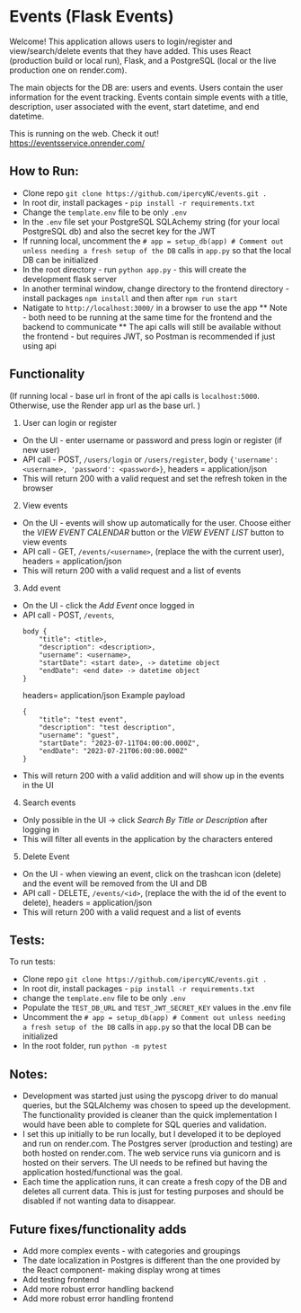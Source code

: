 # Events (Flask Events)
Welcome! This application allows users to login/register and view/search/delete events that they have added. 
This uses React (production build or local run), Flask, and a PostgreSQL (local or the live production one on render.com).

The main objects for the DB are: users and events. Users contain the user information for the event tracking.
Events contain simple events with a title, description, user associated with the event, start datetime, and end datetime.

This is running on the web. Check it out!
https://eventsservice.onrender.com/
## How to Run:
* Clone repo `git clone https://github.com/ipercyNC/events.git .`
* In root dir, install packages - `pip install -r requirements.txt`
* Change the `template.env` file to be only `.env`
* In the `.env` file set your PostgreSQL SQLAchemy string (for your local PostgreSQL db) and also the secret key for the JWT
* If running local, uncomment the `# app = setup_db(app) # Comment out unless needing a fresh setup of the DB` calls in `app.py` so that the local DB can be initialized
* In the root directory - run `python app.py` - this will create the development flask server
* In another terminal window, change directory to the frontend directory - install packages `npm install` and then after `npm run start`
* Natigate to `http://localhost:3000/` in a browser to use the app
** Note - both need to be running at the same time for the frontend and the backend to communicate
** The api calls will still be available without the frontend - but requires JWT, so Postman is recommended if just using api 

## Functionality
(If running local - base url in front of the api calls is `localhost:5000`. Otherwise, use the Render app url as the base url. )
1) User can login or register
- On the UI - enter username or password and press login or register (if new user)
- API call - POST, `/users/login`  or `/users/register`,    body `{'username': <username>, 'password': <password>}`, headers = application/json
- This will return 200 with a valid request and set the refresh token in the browser
2) View events
- On the UI - events will show up automatically for the user. Choose either the *VIEW EVENT CALENDAR* button or the *VIEW EVENT LIST* button to view events
- API call - GET, `/events/<username>`, (replace the <username> with the current user), headers = application/json
- This will return 200 with a valid request and a list of events
3) Add event
- On the UI - click the *Add Event* once logged in
- API call - POST, `/events`, 
    ```
    body {
        "title": <title>,
        "description": <description>,
        "username": <username>,
        "startDate": <start date>, -> datetime object
        "endDate": <end date> -> datetime object
    }
    ```
    headers= application/json
    Example payload
    ```
    {
        "title": "test event",
        "description": "test description",
        "username": "guest",
        "startDate": "2023-07-11T04:00:00.000Z",
        "endDate": "2023-07-21T06:00:00.000Z"
    }
    ```
- This will return 200 with a valid addition and will show up in the events in the UI
4) Search events
- Only possible in the UI -> click *Search By Title or Description* after logging in
- This will filter all events in the application by the characters entered
5) Delete Event
- On the UI - when viewing an event, click on the trashcan icon (delete) and the event will be removed from the UI and DB
- API call - DELETE, `/events/<id>`, (replace the <id> with the id of the event to delete), headers = application/json
- This will return 200 with a valid request and a list of events


 ## Tests:
 To run tests:
 * Clone repo `git clone https://github.com/ipercyNC/events.git .`
 * In root dir, install packages - `pip install -r requirements.txt`
 * change the `template.env` file to be only `.env`
 * Populate the `TEST_DB_URL` and `TEST_JWT_SECRET_KEY` values in the .env file
 * Uncomment the `# app = setup_db(app) # Comment out unless needing a fresh setup of the DB` calls in `app.py` so that the local DB can be initialized
 * In the root folder, run `python -m pytest`


## Notes:
* Development was started just using the pyscopg driver to do manual queries, but the SQLAlchemy was chosen to speed up 
the development. The functionality provided is cleaner than the quick implementation I would have been able to complete
for SQL queries and validation.
* I set this up initially to be run locally, but I developed it to be deployed and run on render.com. The Postgres server (production and testing)
are both hosted on render.com. The web service runs via gunicorn and is hosted on their servers. The UI needs to be refined but having
the application hosted/functional was the goal.
* Each time the application runs, it can create a fresh copy of the DB and deletes all current data. This is just for testing purposes and should be disabled if not wanting data to disappear.

## Future fixes/functionality adds
* Add more complex events - with categories and groupings
* The date localization in Postgres is different than the one provided by the React component- making display wrong at times
* Add testing frontend
* Add more robust error handling backend
* Add more robust error handling frontend